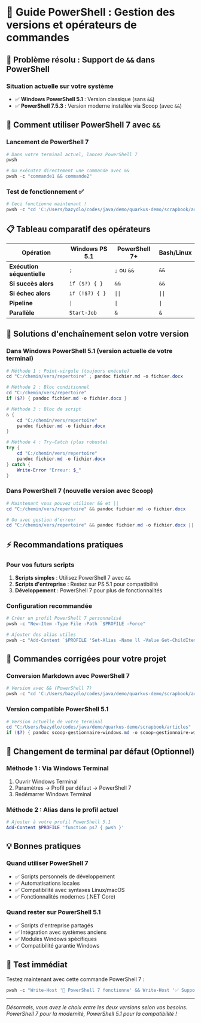 # 🔧 Guide PowerShell : Gestion des versions et opérateurs de commandes

## 🎯 Problème résolu : Support de `&&` dans PowerShell

### **Situation actuelle sur votre système**
- ✅ **Windows PowerShell 5.1** : Version classique (sans `&&`)
- ✅ **PowerShell 7.5.3** : Version moderne installée via Scoop (avec `&&`)

## 🚀 Comment utiliser PowerShell 7 avec `&&`

### **Lancement de PowerShell 7**
```powershell
# Dans votre terminal actuel, lancez PowerShell 7
pwsh

# Ou exécutez directement une commande avec &&
pwsh -c "commande1 && commande2"
```

### **Test de fonctionnement** ✅
```powershell
# Ceci fonctionne maintenant !
pwsh -c "cd 'C:/Users/bazydlo/codes/java/demo/quarkus-demo/scrapbook/articles' && pandoc scoop-gestionnaire-windows.md -o test.docx"
```

## 📋 Tableau comparatif des opérateurs

| Opération | Windows PS 5.1 | PowerShell 7+ | Bash/Linux |
|-----------|-----------------|---------------|------------|
| **Exécution séquentielle** | `;` | `;` ou `&&` | `&&` |
| **Si succès alors** | `if ($?) { }` | `&&` | `&&` |
| **Si échec alors** | `if (!$?) { }` | `\|\|` | `\|\|` |
| **Pipeline** | `\|` | `\|` | `\|` |
| **Parallèle** | `Start-Job` | `&` | `&` |

## 🔄 Solutions d'enchaînement selon votre version

### **Dans Windows PowerShell 5.1** (version actuelle de votre terminal)
```powershell
# Méthode 1 : Point-virgule (toujours exécute)
cd "C:/chemin/vers/repertoire" ; pandoc fichier.md -o fichier.docx

# Méthode 2 : Bloc conditionnel
cd "C:/chemin/vers/repertoire"
if ($?) { pandoc fichier.md -o fichier.docx }

# Méthode 3 : Bloc de script
& {
    cd "C:/chemin/vers/repertoire"
    pandoc fichier.md -o fichier.docx
}

# Méthode 4 : Try-Catch (plus robuste)
try {
    cd "C:/chemin/vers/repertoire"
    pandoc fichier.md -o fichier.docx
} catch {
    Write-Error "Erreur: $_"
}
```

### **Dans PowerShell 7** (nouvelle version avec Scoop)
```powershell
# Maintenant vous pouvez utiliser && et ||
cd "C:/chemin/vers/repertoire" && pandoc fichier.md -o fichier.docx

# Ou avec gestion d'erreur
cd "C:/chemin/vers/repertoire" && pandoc fichier.md -o fichier.docx || Write-Host "Échec de la conversion"
```

## ⚡ Recommandations pratiques

### **Pour vos futurs scripts**

1. **Scripts simples** : Utilisez PowerShell 7 avec `&&`
2. **Scripts d'entreprise** : Restez sur PS 5.1 pour compatibilité
3. **Développement** : PowerShell 7 pour plus de fonctionnalités

### **Configuration recommandée**

```powershell
# Créer un profil PowerShell 7 personnalisé
pwsh -c "New-Item -Type File -Path `$PROFILE -Force"

# Ajouter des alias utiles
pwsh -c "Add-Content `$PROFILE 'Set-Alias -Name ll -Value Get-ChildItem'"
```

## 🔧 Commandes corrigées pour votre projet

### **Conversion Markdown avec PowerShell 7**
```powershell
# Version avec && (PowerShell 7)
pwsh -c "cd 'C:/Users/bazydlo/codes/java/demo/quarkus-demo/scrapbook/articles' && pandoc scoop-gestionnaire-windows.md -o scoop-gestionnaire-windows-v2.docx --toc --number-sections"
```

### **Version compatible PowerShell 5.1**
```powershell
# Version actuelle de votre terminal
cd "C:/Users/bazydlo/codes/java/demo/quarkus-demo/scrapbook/articles"
if ($?) { pandoc scoop-gestionnaire-windows.md -o scoop-gestionnaire-windows-v2.docx --toc --number-sections }
```

## 🎯 Changement de terminal par défaut (Optionnel)

### **Méthode 1 : Via Windows Terminal**
1. Ouvrir Windows Terminal
2. Paramètres → Profil par défaut → PowerShell 7
3. Redémarrer Windows Terminal

### **Méthode 2 : Alias dans le profil actuel**
```powershell
# Ajouter à votre profil PowerShell 5.1
Add-Content $PROFILE 'function ps7 { pwsh }'
```

## 💡 Bonnes pratiques

### **Quand utiliser PowerShell 7**
- ✅ Scripts personnels de développement
- ✅ Automatisations locales
- ✅ Compatibilité avec syntaxes Linux/macOS
- ✅ Fonctionnalités modernes (.NET Core)

### **Quand rester sur PowerShell 5.1**
- ✅ Scripts d'entreprise partagés
- ✅ Intégration avec systèmes anciens
- ✅ Modules Windows spécifiques
- ✅ Compatibilité garantie Windows

## 🚀 Test immédiat

Testez maintenant avec cette commande PowerShell 7 :
```powershell
pwsh -c "Write-Host '🎉 PowerShell 7 fonctionne' && Write-Host '✅ Support && activé'"
```

---

*Désormais, vous avez le choix entre les deux versions selon vos besoins. PowerShell 7 pour la modernité, PowerShell 5.1 pour la compatibilité !*
